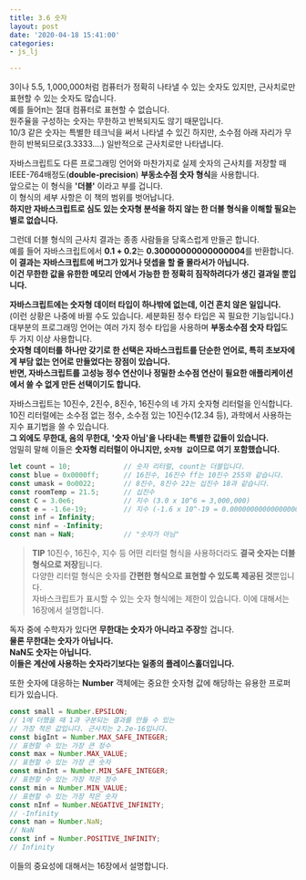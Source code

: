 ```yaml
---
title: 3.6 숫자
layout: post
date: '2020-04-18 15:41:00'
categories:
- js_lj

---
```


3이나 5.5, 1,000,000처럼 컴퓨터가 정확히 나타낼 수 있는 숫자도 있지만, 근사치로만 표현할 수 있는 숫자도 많습니다.  
예를 들어π는 절대 컴퓨터로 표현할 수 없습니다.  
원주율을 구성하는 숫자는 무한하고 반복되지도 않기 때문입니다.  
10/3 같은 숫자는 특별한 테크닉을 써서 나타낼 수 있긴 하지만, 소수점 아래 자리가 무한히 반복되므로(3.3333....) 일반적으로 근사치로만 나타냅니다. 

자바스크립트도 다른 프로그래밍 언어와 마찬가지로 실제 숫자의 근사치를 저장할 때 IEEE-764배정도(**double-precision**) **부동소수점 숫자 형식**을 사용합니다.  
앞으로는 이 형식을 **'더블'** 이라고 부를 겁니다.  
이 형식의 세부 사항은 이 책의 범위를 벗어납니다.  
**하지만 자바스크립트로 심도 있는 숫자형 분석을 하지 않는 한 더블 형식을 이해할 필요는 별로 없습니다.**  

그런데 더블 형식의 근사치 결과는 종종 사람들을 당혹스럽게 만들곤 합니다.  
예를 들어 자바스크립트에서 **0.1 + 0.2**는 **0.30000000000000004**를 반환합니다.  
**이 결과는 자바스크립트에 버그가 있거나 덧셉을 할 줄 몰라서가 아닙니다.**  
**이건 무한한 값을 유한한 메모리 안에서 가능한 한 정확히 짐작하려다가 생긴 결과일 뿐입니다.**

**자바스크립트에는 숫자형 데이터 타입이 하나밖에 없는데, 이건 흔치 않은 일입니다.**  
(이런 상황은 나중에 바뀔 수도 있습니다. 세분화된 정수 타입은 꼭 필요한 기능입니다.)  
대부분의 프로그래밍 언어는 여러 가지 정수 타입을 사용하며 **부동소수점 숫자 타입**도 두 가지 이상 사용합니다.  
**숫자형 데이터를 하나만 갖기로 한 선택은 자바스크립트를 단순한 언어로, 특히 초보자에게 부담 없는 언어로 만들었다는 장점이 있습니다.**  
**반면, 자바스크립트를 고성능 정수 연산이나 정밀한 소수점 연산이 필요한 애플리케이션에서 쓸 수 없게 만든 선택이기도 합니다.**  

자바스크립트는 10진수, 2진수, 8진수, 16진수의 네 가지 숫자형 리터럴을 인식합니다.  
10진 리터럴에는 소수점 없는 정수, 소수점 있는 10진수(12.34 등), 과학에서 사용하는 지수 표기법을 쓸 수 있습니다.  
**그 외에도 무한대, 음의 무한대, '숫자 아님'을 나타내는 특별한 값들이 있습니다.**  
엄밀히 말해 이들은 **숫자형 리터럴이 아니지만, `숫자형 값`이므로 여기 포함했습니다.**

```javascript
let count = 10;             // 숫자 리터럴, count는 더블입니다.
const blue = 0x0000ff;      // 16진수, 16진수 ff는 10진수 255와 같습니다.
const umask = 0o0022;       // 8진수, 8진수 22는 십진수 18과 같습니다.
const roomTemp = 21.5;      // 십진수
const C = 3.0e6;            // 지수 (3.0 x 10^6 = 3,000,000)
const e = -1.6e-19;         // 지수 (-1.6 x 10^-19 = 0.00000000000000000016)
const inf = Infinity;
const ninf = -Infinity;
const nan = NaN;            // "숫자가 아님"
```

> **TIP** 10진수, 16진수, 지수 등 어떤 리터럴 형식을 사용하더라도 **결국 숫자는 더블 형식으로 저장**됩니다.  
> 다양한 리터럴 형식은 숫자를 **간편한 형식으로 표현할 수 있도록 제공된 것**뿐입니다.  
> 자바스크립트가 표시할 수 있는 숫자 형식에는 제한이 있습니다. 이에 대해서는 16장에서 설명합니다.

독자 중에 수학자가 있다면 **무한대는 숫자가 아니라고 주장**할 겁니다.  
**물론 무한대는 숫자가 아닙니다.**  
**NaN도 숫자는 아닙니다.**  
**이들은 계산에 사용하는 숫자라기보다는 일종의 플레이스홀더입니다.**

또한 숫자에 대응하는 **Number** 객체에는 중요한 숫자형 값에 해당하는 유용한 프로퍼티가 있습니다.

```javascript
const small = Number.EPSILON; 
// 1에 더했을 때 1과 구분되는 결과를 만들 수 있는
// 가장 적은 값입니다. 근사치는 2.2e-16입니다.
const bigInt = Number.MAX_SAFE_INTEGER;
// 표현할 수 있는 가장 큰 정수
const max = Number.MAX_VALUE;
// 표현할 수 있는 가장 큰 숫자
const minInt = Number.MIN_SAFE_INTEGER; 
// 표현할 수 있는 가장 작은 정수
const min = Number.MIN_VALUE;
// 표현할 수 있는 가장 작은 숫자
const nInf = Number.NEGATIVE_INFINITY;
// -Infinity
const nan = Number.NaN;
// NaN
const inf = Number.POSITIVE_INFINITY;
// Infinity
```

이들의 중요성에 대해서는 16장에서 설명합니다.